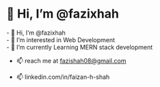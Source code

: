 <h1>          👋 Hi, I’m @fazixhah      </h1> 
- 👋 Hi, I’m @fazixhah 
<br>
- 👀 I’m interested in Web Development
<br>
- 🌱 I’m currently Learning MERN stack development

- 📫 reach me at fazishah08@gmail.com

- 📫 linkedin.com/in/faizan-h-shah
<!---- 💞️ I’m looking to collaborate on ...--->

<!---
fazixhah/fazixhah is a ✨ special ✨ repository because its `README.md` (this file) appears on your GitHub profile.
You can click the Preview link to take a look at your changes.
--->

